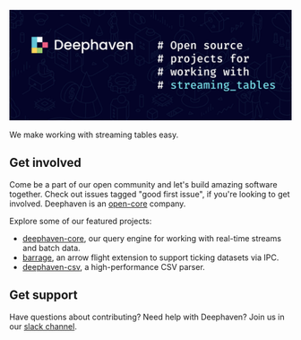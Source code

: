 ![Open Source at Deephaven](https://github.com/deephaven/.github/blob/main/images/github_header.jpg)

We make working with streaming tables easy.

## Get involved

Come be a part of our open community and let's build amazing software together. Check out issues tagged "good first issue", if you're looking to get involved. Deephaven is an [open-core](https://deephaven.io/community/license/) company.

Explore some of our featured projects:

- [deephaven-core](https://github.com/deephaven/deephaven-core), our query engine for working with real-time streams and batch data.
- [barrage](https://github.com/deephaven/barrage), an arrow flight extension to support ticking datasets via IPC.
- [deephaven-csv](https://github.com/deephaven/deephaven-csv), a high-performance CSV parser.

## Get support

Have questions about contributing? Need help with Deephaven? Join us in our [slack channel](https://deephaven.io/slack).
